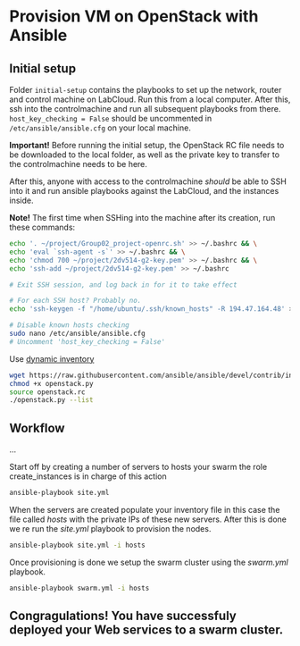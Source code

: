 # Provision VM on OpenStack with Ansible

## Initial setup

Folder `initial-setup` contains the playbooks to set up the network, router and control machine on LabCloud. Run this from a local computer. After this, ssh into the controlmachine and run all subsequent playbooks from there. `host_key_checking = False` should be uncommented in `/etc/ansible/ansible.cfg` on your local machine.

**Important!** Before running the initial setup, the OpenStack RC file needs to be downloaded to the local folder, as well as the private key to transfer to the controlmachine needs to be here.

After this, anyone with access to the controlmachine _should_ be able to SSH into it and run ansible playbooks against the LabCloud, and the instances inside.

**Note!** The first time when SSHing into the machine after its creation, run these commands:

```bash
echo '. ~/project/Group02_project-openrc.sh' >> ~/.bashrc && \
echo 'eval `ssh-agent -s`' >> ~/.bashrc && \
echo 'chmod 700 ~/project/2dv514-g2-key.pem' >> ~/.bashrc && \
echo 'ssh-add ~/project/2dv514-g2-key.pem' >> ~/.bashrc

# Exit SSH session, and log back in for it to take effect

# For each SSH host? Probably no.
echo 'ssh-keygen -f "/home/ubuntu/.ssh/known_hosts" -R 194.47.164.48' >> ~/.bashrc

# Disable known hosts checking
sudo nano /etc/ansible/ansible.cfg
# Uncomment 'host_key_checking = False'
```

Use [dynamic inventory](http://docs.ansible.com/ansible/latest/intro_dynamic_inventory.html#example-openstack-external-inventory-script)

```bash
wget https://raw.githubusercontent.com/ansible/ansible/devel/contrib/inventory/openstack.py
chmod +x openstack.py
source openstack.rc
./openstack.py --list
```

## Workflow

...

Start off by creating a number of servers to hosts your swarm the role create_instances is in charge of this action

```bash
ansible-playbook site.yml
```

When the servers are created populate your inventory file in this case the file called *hosts* with the private IPs of these new servers. After this is done we re run the *site.yml* playbook to provision the nodes. 

```bash
ansible-playbook site.yml -i hosts
```

Once provisioning is done we setup the swarm cluster using the *swarm.yml* playbook. 

```bash
ansible-playbook swarm.yml -i hosts
```

## Congragulations! You have successfuly deployed your Web services to a swarm cluster.
